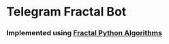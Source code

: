 # Telegram Fractal Bot

### Implemented using [Fractal Python Algorithms](https://code.activestate.com/recipes/langs/python/tags/fractal)
